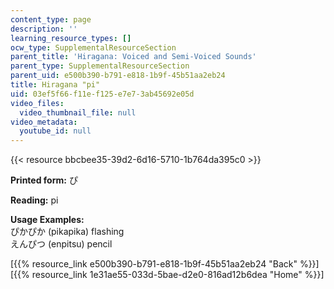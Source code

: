 ```yaml
---
content_type: page
description: ''
learning_resource_types: []
ocw_type: SupplementalResourceSection
parent_title: 'Hiragana: Voiced and Semi-Voiced Sounds'
parent_type: SupplementalResourceSection
parent_uid: e500b390-b791-e818-1b9f-45b51aa2eb24
title: Hiragana "pi"
uid: 03ef5f66-f11e-f125-e7e7-3ab45692e05d
video_files:
  video_thumbnail_file: null
video_metadata:
  youtube_id: null
---
```


{{< resource bbcbee35-39d2-6d16-5710-1b764da395c0 >}}

**Printed form:** ぴ

**Reading:** pi

**Usage Examples:**  
ぴかぴか (pikapika) flashing  
えんぴつ (enpitsu) pencil

  
\[{{% resource_link e500b390-b791-e818-1b9f-45b51aa2eb24 "Back" %}}\]  
\[{{% resource_link 1e31ae55-033d-5bae-d2e0-816ad12b6dea "Home" %}}\]